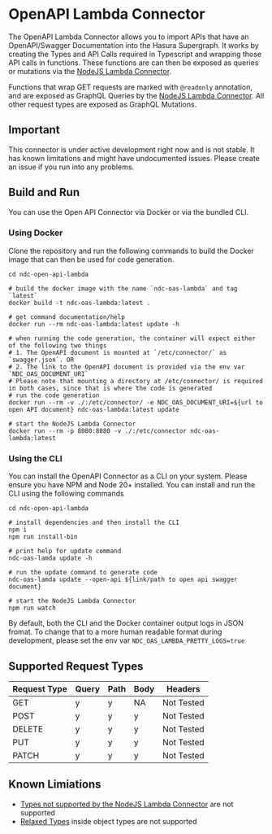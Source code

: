 # OpenAPI Lambda Connector
The OpenAPI Lambda Connector allows you to import APIs that have an OpenAPI/Swagger Documentation into the Hasura Supergraph. It works by creating the Types and API Calls required in Typescript and wrapping those API calls in functions. These functions are can then be exposed as queries or mutations via the [NodeJS Lambda Connector](https://github.com/hasura/ndc-nodejs-lambda). 

Functions that wrap GET requests are marked with `@readonly` annotation, and are exposed as GraphQL Queries by the [NodeJS Lambda Connector](https://github.com/hasura/ndc-nodejs-lambda). All other request types are exposed as GraphQL Mutations.

## Important
This connector is under active development right now and is not stable. It has known limitations and might have undocumented issues. Please create an issue if you run into any problems.

## Build and Run
You can use the Open API Connector via Docker or via the bundled CLI.

### Using Docker
Clone the repository and run the following commands to build the Docker image that can then be used for code generation.
```
cd ndc-open-api-lambda

# build the docker image with the name `ndc-oas-lambda` and tag `latest`
docker build -t ndc-oas-lambda:latest .

# get command documentation/help
docker run --rm ndc-oas-lambda:latest update -h

# when running the code generation, the container will expect either of the following two things
# 1. The OpenAPI document is mounted at `/etc/connector/` as `swagger.json`. OR
# 2. The link to the OpenAPI document is provided via the env var `NDC_OAS_DOCUMENT_URI`
# Please note that mounting a directory at /etc/connector/ is required in both cases, since that is where the code is generated
# run the code generation
docker run --rm -v ./:/etc/connector/ -e NDC_OAS_DOCUMENT_URI=${url to open API document} ndc-oas-lambda:latest update

# start the NodeJS Lambda Connector
docker run --rm -p 8080:8080 -v ./:/etc/connector ndc-oas-lambda:latest
```

### Using the CLI
You can install the OpenAPI Connector as a CLI on your system. Please ensure you have NPM and Node 20+ installed. You can install and run the CLI using the following commands
```
cd ndc-open-api-lambda

# install dependencies and then install the CLI
npm i
npm run install-bin

# print help for update command
ndc-oas-lamda update -h

# run the update command to generate code
ndc-oas-lamda update --open-api ${link/path to open api swagger document}

# start the NodeJS Lambda Connector
npm run watch
```
By default, both the CLI and the Docker container output logs in JSON fromat. To change that to a more human readable format during development, please set the env var `NDC_OAS_LAMBDA_PRETTY_LOGS=true`

## Supported Request Types
Request Type | Query | Path | Body | Headers
--- | --- | --- | --- | --- 
GET | y | y | NA | Not Tested
POST | y | y | y | Not Tested
DELETE | y | y | y | Not Tested
PUT | y | y | y | Not Tested
PATCH | y | y | y | Not Tested


## Known Limiations
- [Types not supported by the NodeJS Lambda Connector](https://github.com/hasura/ndc-nodejs-lambda?tab=readme-ov-file#unsupported-types) are not supported
- [Relaxed Types](https://github.com/hasura/ndc-nodejs-lambda?tab=readme-ov-file#relaxed-types) inside object types are not supported